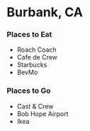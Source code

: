 # Burbank, CA

### Places to Eat
- Roach Coach
- Cafe de Crew
- Starbucks
- BevMo

### Places to Go
- Cast & Crew
- Bob Hope Airport
- Ikea
